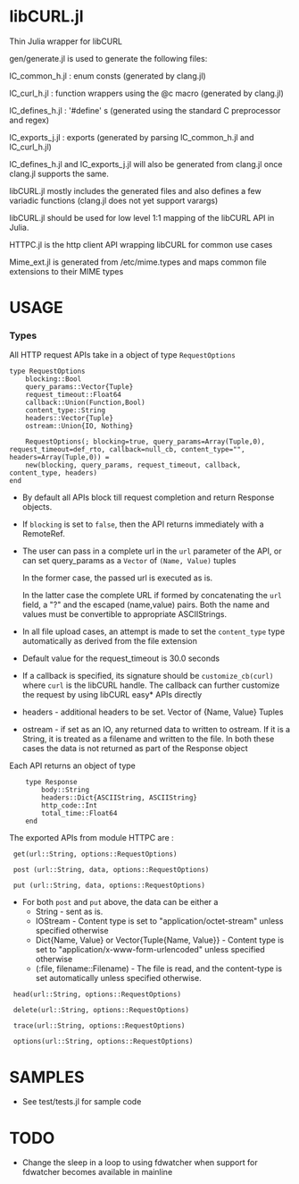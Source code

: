 libCURL.jl
==========

Thin Julia wrapper for libCURL

gen/generate.jl is used to generate the following files:


lC_common_h.jl : enum consts (generated by clang.jl)

lC_curl_h.jl : function wrappers using the @c macro (generated by clang.jl)

lC_defines_h.jl : '#define' s (generated using the standard C preprocessor and regex)

lC_exports_j.jl : exports (generated by parsing lC_common_h.jl and lC_curl_h.jl)

lC_defines_h.jl and lC_exports_j.jl will also be generated from clang.jl once clang.jl supports the same.

libCURL.jl mostly includes the generated files and also defines a few variadic functions (clang.jl does not yet support varargs)

libCURL.jl should be used for low level 1:1 mapping of the libCURL API in Julia.

HTTPC.jl is the http client API wrapping libCURL for common use cases

Mime_ext.jl is generated from /etc/mime.types and maps common file extensions to their MIME types


USAGE
=====

### Types

All HTTP request APIs take in a object of type ```RequestOptions```

```
type RequestOptions
    blocking::Bool 
    query_params::Vector{Tuple} 
    request_timeout::Float64
    callback::Union(Function,Bool)
    content_type::String
    headers::Vector{Tuple}
    ostream::Union{IO, Nothing}
    
    RequestOptions(; blocking=true, query_params=Array(Tuple,0), request_timeout=def_rto, callback=null_cb, content_type="", headers=Array(Tuple,0)) = 
    new(blocking, query_params, request_timeout, callback, content_type, headers)
end
```

- By default all APIs block till request completion and return Response objects. 

- If ```blocking``` is set to ```false```, then the API returns immediately with a RemoteRef.

- The user can pass in a complete url in the ```url``` parameter of the API, or can set query_params as a ```Vector``` of ```(Name, Value)``` tuples

  In the former case, the passed url is executed as is.

  In the latter case the complete URL if formed by concatenating the ```url``` field, a "?" and
  the escaped (name,value) pairs. Both the name and values must be convertible to appropriate ASCIIStrings.

- In all file upload cases, an attempt is made to set the ```content_type``` type automatically as
  derived from the file extension
  
- Default value for the request_timeout is 30.0 seconds

- If a callback is specified, its signature should be  ```customize_cb(curl)``` where ```curl``` is the libCURL handle. 
  The callback can further customize the request by using libCURL easy* APIs directly

- headers - additional headers to be set. Vector of {Name, Value} Tuples

- ostream - if set as an IO, any returned data to written to ostream. 
  If it is a String, it is treated as a filename and written to the file. 
  In both these cases the data is not returned as part of the Response object

  
  

Each API returns an object of type 

```
    type Response
        body::String
        headers::Dict{ASCIIString, ASCIIString}
        http_code::Int
        total_time::Float64
    end
```

The exported APIs from module HTTPC are :

```
 get(url::String, options::RequestOptions)

 post (url::String, data, options::RequestOptions)

 put (url::String, data, options::RequestOptions)
``` 

- For both ```post``` and ```put``` above, the data can be either a
  - String - sent as is.
  - IOStream - Content type is set to "application/octet-stream" unless specified otherwise
  - Dict{Name, Value} or Vector{Tuple{Name, Value}} - Content type is set to "application/x-www-form-urlencoded" unless specified otherwise
  - (:file, filename::Filename) - The file is read, and the content-type is set automatically unless specified otherwise.

```
 head(url::String, options::RequestOptions)
 
 delete(url::String, options::RequestOptions)
 
 trace(url::String, options::RequestOptions)
 
 options(url::String, options::RequestOptions)
```



  
  
SAMPLES
=======
- See test/tests.jl for sample code

  
TODO
====
- Change the sleep in a loop to using fdwatcher when support for fdwatcher becomes available in mainline





